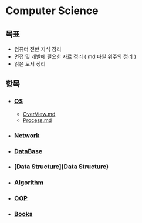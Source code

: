 # Computer Science

## 목표

- 컴퓨터 전반 지식 정리
- 면접 및 개발에 필요한 자료 정리 ( md 파일 위주의 정리 )
- 읽은 도서 정리





## 항목



- ###  [OS](OS) 

  -  [OverView.md](OS/OverView.md) 
  -   [Process.md](OS/Process.md) 

  

- ###  [Network](Network) 

  

- ###  [DataBase](DataBase) 

  

- ###  [Data Structure](Data Structure) 

  

- ###  [Algorithm](Algorithm) 



- ###  [OOP](OOP) 



- ###  [Books](Books) 




